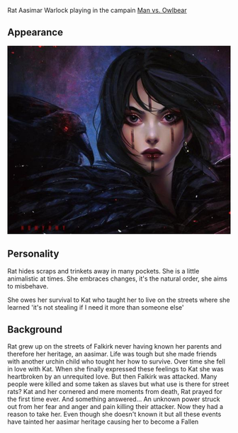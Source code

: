 Rat
Aasimar Warlock playing in the campain [Man vs. Owlbear](../Campaigns/Man_vs_Owlbear/Man_vs_Owlbear.md)


## **Appearance**
![right|link=RAT|thumb|500px|Rat's appearance ](/images/RAT.jpg)

## **Personality**
Rat hides scraps and trinkets away in many pockets. She is a little animalistic at times. She embraces changes, it's the natural order, she aims to misbehave. 

She owes her survival to Kat who taught her to live on the streets where she learned 'it's not stealing if I need it more than someone else'

## **Background**
Rat grew up on the streets of Falkirk never having known her parents and therefore her heritage, an aasimar. Life was tough but she made friends with another urchin child who tought her how to survive. Over time she fell in love with Kat. When she finally expressed these feelings to Kat she was heartbroken by an unrequited love. But then Falkirk was attacked. Many people were killed and some taken as slaves but what use is there for street rats? Kat and her cornered and mere moments from death, Rat prayed for the first time ever. And something answered... An unknown power struck out from her fear and anger and pain killing their attacker. Now they had a reason to take her. Even though she doesn't known it but all these events have tainted her aasimar heritage causing her to become a Fallen

